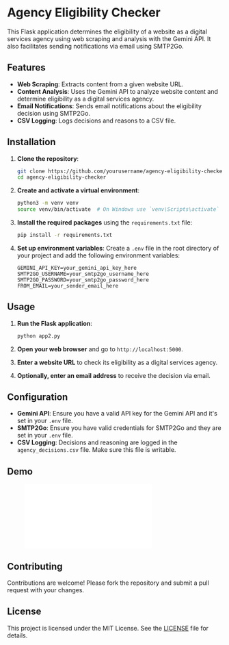 # Agency Eligibility Checker

This Flask application determines the eligibility of a website as a digital services agency using web scraping and analysis with the Gemini API. It also facilitates sending notifications via email using SMTP2Go.

## Features

- **Web Scraping**: Extracts content from a given website URL.
- **Content Analysis**: Uses the Gemini API to analyze website content and determine eligibility as a digital services agency.
- **Email Notifications**: Sends email notifications about the eligibility decision using SMTP2Go.
- **CSV Logging**: Logs decisions and reasons to a CSV file.

## Installation

1. **Clone the repository**:
    ```bash
    git clone https://github.com/yourusername/agency-eligibility-checker.git
    cd agency-eligibility-checker
    ```

2. **Create and activate a virtual environment**:
    ```bash
    python3 -m venv venv
    source venv/bin/activate  # On Windows use `venv\Scripts\activate`
    ```

3. **Install the required packages** using the `requirements.txt` file:
    ```bash
    pip install -r requirements.txt
    ```

4. **Set up environment variables**:
    Create a `.env` file in the root directory of your project and add the following environment variables:
    ```plaintext
    GEMINI_API_KEY=your_gemini_api_key_here
    SMTP2GO_USERNAME=your_smtp2go_username_here
    SMTP2GO_PASSWORD=your_smtp2go_password_here
    FROM_EMAIL=your_sender_email_here
    ```

## Usage

1. **Run the Flask application**:
    ```bash
    python app2.py
    ```

2. **Open your web browser** and go to `http://localhost:5000`.

3. **Enter a website URL** to check its eligibility as a digital services agency.

4. **Optionally, enter an email address** to receive the decision via email.

## Configuration

- **Gemini API**: Ensure you have a valid API key for the Gemini API and it's set in your `.env` file.
- **SMTP2Go**: Ensure you have valid credentials for SMTP2Go and they are set in your `.env` file.
- **CSV Logging**: Decisions and reasoning are logged in the `agency_decisions.csv` file. Make sure this file is writable.

## Demo

<figure class="video_container">
  <iframe src="Demo.mkv" frameborder="0" allowfullscreen="true"> 
</iframe>
</figure>

## Contributing

Contributions are welcome! Please fork the repository and submit a pull request with your changes.

## License

This project is licensed under the MIT License. See the [LICENSE](LICENSE) file for details.


